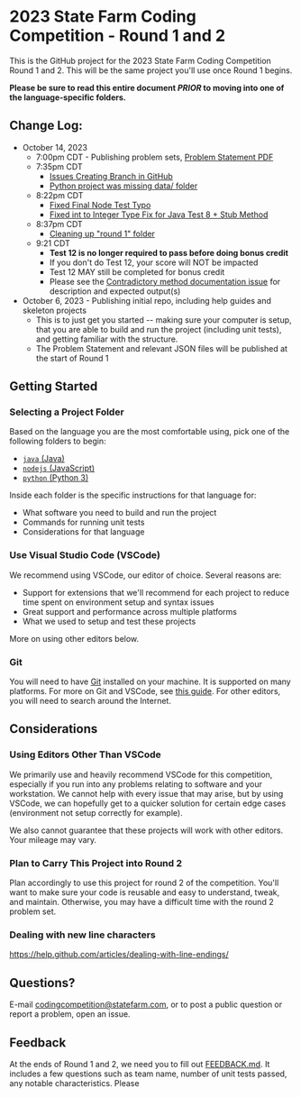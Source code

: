 # 2023 State Farm Coding Competition - Round 1 and 2

This is the GitHub project for the 2023 State Farm Coding Competition Round 1 and 2. This will be the same project you'll use once Round 1 begins.


**Please be sure to read this entire document *PRIOR* to moving into one of the language-specific folders.**

## Change Log:

- October 14, 2023
    - 7:00pm CDT - Publishing problem sets, [Problem Statement PDF](./round%201/ROUND_ONE_PROMPT.pdf)
    - 7:35pm CDT
      - [Issues Creating Branch in GitHub](https://github.com/StateFarmInsCodingCompetition/2023-StateFarm-CodingCompetition/issues/5)
      - [Python project was missing data/ folder](https://github.com/StateFarmInsCodingCompetition/2023-StateFarm-CodingCompetition/issues/7)
    - 8:22pm CDT
      - [Fixed Final Node Test Typo](https://github.com/StateFarmInsCodingCompetition/2023-StateFarm-CodingCompetition/issues/3)
      - [Fixed int to Integer Type Fix for Java Test 8 + Stub Method](https://github.com/StateFarmInsCodingCompetition/2023-StateFarm-CodingCompetition/issues/4)
    - 8:37pm CDT
      - [Cleaning up "round 1" folder ](https://github.com/StateFarmInsCodingCompetition/2023-StateFarm-CodingCompetition/issues/6)
    - 9:21 CDT
      - **Test 12 is no longer required to pass before doing bonus credit**
      - If you don't do Test 12, your score will NOT be impacted
      - Test 12 MAY still be completed for bonus credit
      - Please see the [Contradictory method documentation issue](https://github.com/StateFarmInsCodingCompetition/2023-StateFarm-CodingCompetition/issues/8#issuecomment-1763239724) for description and expected output(s)
- October 6, 2023 - Publishing initial repo, including help guides and skeleton projects
    - This is to just get you started -- making sure your computer is setup, that you are able to build and run the project (including unit tests), and getting familiar with the structure.
    - The Problem Statement and relevant JSON files will be published at the start of Round 1

## Getting Started

### Selecting a Project Folder

Based on the language you are the most comfortable using, pick one of the following folders to begin:

- [`java` (Java)](./java/)
- [`nodejs` (JavaScript)](./nodejs/)
- [`python` (Python 3)](./python/)

Inside each folder is the specific instructions for that language for:

- What software you need to build and run the project
- Commands for running unit tests
- Considerations for that language

### Use Visual Studio Code (VSCode)

We recommend using VSCode, our editor of choice. Several reasons are:

- Support for extensions that we'll recommend for each project to reduce time spent on environment setup and syntax issues
- Great support and performance across multiple platforms
- What we used to setup and test these projects

More on using other editors below.

### Git

You will need to have [Git](https://git-scm.com/downloads) installed on your machine. It is supported on many platforms. For more on Git and VSCode, see [this guide](https://code.visualstudio.com/docs/sourcecontrol/overview). For other editors, you will need to search around the Internet.

## Considerations

### Using Editors Other Than VSCode

We primarily use and heavily recommend VSCode for this competition, especially if you run into any problems relating to software and your workstation. We cannot help with every issue that may arise, but by using VSCode, we can hopefully get to a quicker solution for certain edge cases (environment not setup correctly for example).

We also cannot guarantee that these projects will work with other editors. Your mileage may vary.
### Plan to Carry This Project into Round 2

Plan accordingly to use this project for round 2 of the competition. You'll want to make sure your code is reusable and easy to understand, tweak, and maintain. Otherwise, you may have a difficult time with the round 2 problem set.

### Dealing with new line characters

https://help.github.com/articles/dealing-with-line-endings/

## Questions?

E-mail [codingcompetition@statefarm.com](mailto:codingcompetition@statefarm.com), or to post a public question or report a problem, open an issue.

## Feedback

At the ends of Round 1 and 2, we need you to fill out [FEEDBACK.md](./FEEDBACK.md). It includes a few questions such as team name, number of unit tests passed, any notable characteristics. Please 
